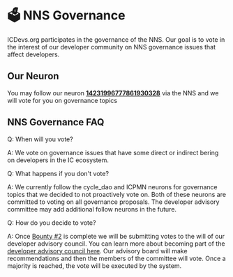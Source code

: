 # 🗳️ NNS Governance

ICDevs.org participates in the governance of the NNS.  Our goal is to vote in the interest of our developer community on NNS governance issues that affect developers.

## Our Neuron

You may follow our neuron **[14231996777861930328](https://dashboard.internetcomputer.org/neuron/14231996777861930328)** via the NNS and we will vote for you on governance topics

## NNS Governance FAQ

Q: When will you vote?

A: We vote on governance issues that have some direct or indirect bering on developers in the IC ecosystem.

Q: What happens if you don't vote?

A: We currently follow the cycle_dao and ICPMN neurons for governance topics that we decided to not proactively vote on.  Both of these neurons are committed to voting on all governance proposals.  The developer advisory committee may add additional follow neurons in the future.

Q: How do you decide to vote?

A: Once [Bounty #2](/bounties/2021/11/01/generic-dao-fork-axon-copy.html) is complete we will be submitting votes to the will of our developer advisory council. You can learn more about becoming part of the [developer advisory council here](/developer_advisory_committee.html).  Our advisory board will make recommendations and then the members of the committee will vote.  Once a majority is reached, the vote will be executed by the system.

